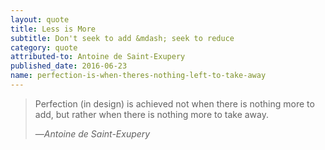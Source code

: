 ```yaml
---
layout: quote
title: Less is More
subtitle: Don't seek to add &mdash; seek to reduce
category: quote
attributed-to: Antoine de Saint-Exupery
published_date: 2016-06-23
name: perfection-is-when-theres-nothing-left-to-take-away
---
```

> Perfection (in design) is achieved not when there is nothing more to add, but
> rather when there is nothing more to take away.
>
> &mdash;<cite>Antoine de Saint-Exupery</cite>

